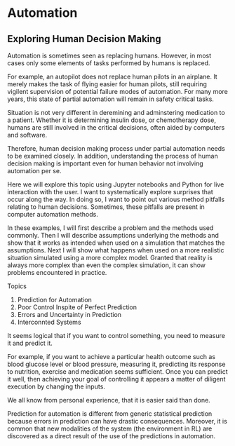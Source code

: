 # Automation

## Exploring Human Decision Making

Automation is sometimes seen as replacing humans.  However, in most cases only some elements of tasks performed by humans is replaced.

For example, an autopilot does not replace human pilots in an airplane. It merely makes the task of flying easier for human pilots, still requiring vigilent supervision of potential failure modes of automation. For many more years, this state of partial automation will remain in safety critical tasks.   

Situation is not very different in deremining and adminstering medication to a patient. Whether it is determining insulin dose, or chemotherapy dose,
humans are still involved in the critical decisions, often aided by computers and software.

Therefore, human decision making process under partial automation needs to be examined closely.  In addition, understanding the process of human decision making is important even for human behavior not involving automation per se.  

Here we will explore this topic using Jupyter notebooks and Python for live interaction with the user. I want to systematically explore surprises that occur along the way. In doing so, I want to point out various method pitfalls relating to human decisions. Sometimes, these pitfalls are present in computer automation methods.   

In these examples, I will first describe a problem and the methods used commonly. Then I will describe assumptions underlying the methods and show that it works as intended when used on a simulation that matches the assumptions. Next I will show what happens when used on a more realistic situation simulated using a more complex model. Granted that reality is always more complex than even the complex simulation, it can show problems encountered in practice.    

Topics

 1. Prediction for Automation
 2. Poor Control Inspite of Perfect Prediction
 3. Errors and Uncertainty in Prediction
 4. Interconnted Systems
 

It seems logical that if you want to control something, you need to measure it and predict it. 

For example, if you want to achieve a particular health outcome such as blood glucose level or blood pressure, measuring it, predicting its response to nutrition, exercise and medication seems sufficient. Once you can predict it well, then achieving your goal of controlling it appears a matter of diligent execution by changing the inputs. 

We all know from personal experience, that it is easier said than done. 

Prediction for automation is different from generic statistical prediction because errors in prediction can have drastic consequences. Moreover, it is common that new modalities of the system (the environment in RL) are discovered as a direct result of the use of the predictions in automation.  



